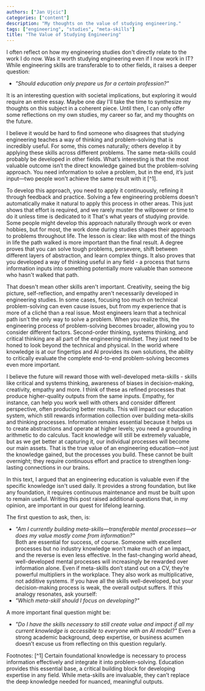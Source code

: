 ```yaml
---
authors: ["Jan Ujcic"]
categories: ["content"]
description: "My thoughts on the value of studying engineering."
tags: ["engineering", "studies", "meta-skills"]
title: "The Value of Studying Engineering"
---
```


I often reflect on how my engineering studies don't directly relate to the work I do now. Was it worth studying engineering even if I now work in IT? While engineering skills are transferable to to other fields, it raises a deeper question: 
* *"Should education only prepare us for a certain profession?"*

It is an interesting question with societal implications, but exploring it would require an entire essay. Maybe one day I'll take the time to synthesize my thoughts on this subject in a coherent piece. Until then, I can only offer some reflections on my own studies, my career so far, and my thoughts on the future. 

I believe it would be hard to find someone who disagrees that studying engineering teaches a way of thinking and problem-solving that is incredibly useful. For some, this comes naturally; others develop it by applying these skills across different problems. The same meta-skills could probably be developed in other fields. What’s interesting is that the most valuable outcome isn’t the direct knowledge gained but the problem-solving approach. You need information to solve a problem, but in the end, it’s just input—two people won't achieve the same result with it [^1].

To develop this approach, you need to apply it continuously, refining it through feedback and practice. Solving a few engineering problems doesn't automatically make it natural to apply this process in other areas. This just shows that effort is required, and we rarely muster the willpower or time to do it unless time is dedicated to it That's what years of studying provide. Some people might  develop this approach naturally through work or even hobbies, but for most, the work done during studies shapes their approach to problems throughout life. The lesson is clear: like with most of the things in life  the path walked is more important than the final result. A degree proves that you can solve tough problems, persevere, shift between different layers of abstraction, and learn complex things. It also proves that you developed a way of thinking useful in any field - a process that turns information inputs into something potentially more valuable than someone who hasn't walked that path. 

That doesn't mean other skills aren't important. Creativity, seeing the big picture, self-reflection, and empathy aren't necessarily developed in engineering studies. In some cases, focusing too much on technical problem-solving can even cause issues, but from my experience that is more of a cliché than a real issue. Most engineers learn that a technical path isn't the only way to solve a problem. When you realize this, the engineering process of problem-solving becomes broader, allowing you to consider different factors. Second-order thinking, systems thinking, and critical thinking are all part of the engineering mindset. They just need to be honed to look beyond the technical and physical. In the world where knowledge is at our fingertips and AI provides its own solutions, the ability to critically evaluate the complete end-to-end problem-solving becomes even more important.

I believe the future will reward those with well-developed meta-skills -  skills like critical and systems thinking, awareness of biases in decision-making, creativity, empathy and more. I think of these as refined processes that produce higher-quality outputs from the same inputs. Empathy, for instance, can help you work well with others and consider different perspective, often producing better results. This will impact our education system, which still rewards information collection over building meta-skills and thinking processes. Information remains essential because it helps us to create abstractions and operate at higher levels; you need a grounding in arithmetic to do calculus. Tacit knowledge will still be extremely valuable, but as we get better at capturing it, our individual processes will become our main assets. That is the true value of an engineering education—not just the knowledge gained, but the processes you build. These cannot be built overnight; they require continuous effort and practice to strengthen long-lasting connections in our brains.

In this text, I argued that an engineering education is valuable even if the specific knowledge isn't used daily. It provides a strong foundation, but like any foundation, it requires continuous maintenance and must be built upon to remain useful. Writing this post raised additional questions that, in my opinion, are important in our quest for lifelong learning.

The first question to ask, then, is:
- _"Am I currently building meta-skills—transferable mental processes—or does my value mostly come from information?"_  
    Both are essential for success, of course. Someone with excellent processes but no industry knowledge won’t make much of an impact, and the reverse is even less effective. In the fast-changing world ahead, well-developed mental processes will increasingly be rewarded over information alone. Even if meta-skills don’t stand out on a CV, they’re powerful multipliers in the workplace. They also work as multiplicative, not additive systems. If you have all the skills well-developed, but your decision-making process is weak, the overall output suffers. If this analogy resonates, ask yourself:
- _"Which meta-skill should I focus on developing?"_

A more important final question might be:
* *"Do I have the skills necessary to still create value and impact if all my current knowledge is accessible to everyone with an AI model?"*
Even a strong academic background, deep expertise, or business acumen doesn’t excuse us from reflecting on this question regularly.


Footnotes: 
[^1] Certain foundational knowledge is necessary to process information effectively and integrate it into problem-solving. Education provides this essential base, a critical building block for developing expertise in any field. While meta-skills are invaluable, they can’t replace the deep knowledge needed for nuanced, meaningful outputs.